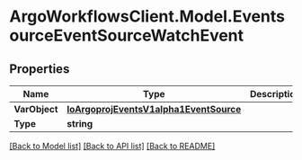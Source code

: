 # ArgoWorkflowsClient.Model.EventsourceEventSourceWatchEvent

## Properties

Name | Type | Description | Notes
------------ | ------------- | ------------- | -------------
**VarObject** | [**IoArgoprojEventsV1alpha1EventSource**](IoArgoprojEventsV1alpha1EventSource.md) |  | [optional] 
**Type** | **string** |  | [optional] 

[[Back to Model list]](../README.md#documentation-for-models) [[Back to API list]](../README.md#documentation-for-api-endpoints) [[Back to README]](../README.md)


